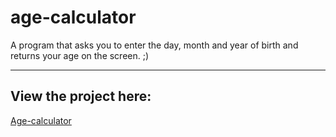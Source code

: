 # age-calculator
A program that asks you to enter the day, month and year of birth and returns your age on the screen. ;)
<hr>
<h2>View the project here:</h2>
<a href="age-calculator-j6bxxhaad-luizdominisini.vercel.app">Age-calculator</a>
